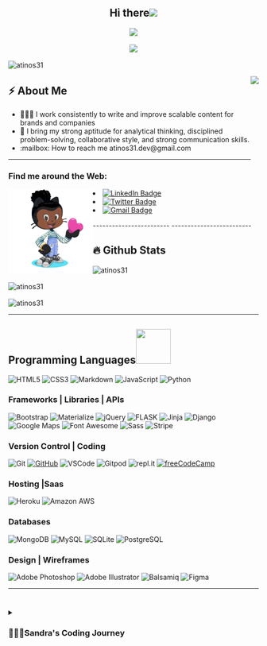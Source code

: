 
<h2 align="center">Hi there<img src = "https://raw.githubusercontent.com/MartinHeinz/MartinHeinz/master/wave.gif" width = 30px></h2>


<!-- Animation Typing -->

<p align="center">
  <a href="https://github.com/DenverCoder1/readme-typing-svg"><img src="https://readme-typing-svg.herokuapp.com?font=Fira+Code&pause=1100&width=500&lines=I'm+Sandra+Atino.;I'm++tech+fanatic;"></a>
</p>

<p align="center">
  <a href="https://github.com/DenverCoder1/readme-typing-svg"><img src="https://readme-typing-svg.demolab.com/?lines=Full-stack%20web%20%20developer;Experienced%20UI%2FUX%20Designer;2%2B%20years%20of%20coding%20experience;Always%20learning%20new%20things&font=Fira%20Code&center=true&width=440&height=45&color=f75c7e&vCenter=true&size=22&pause=1000" /></a>
</p>

<!-- Animation Typing: END -->

<!-- Profile Views -->

<p align="left">
  <img src="https://komarev.com/ghpvc/?username=atinos31&label=Profile%20views&color=0e75b6&style=flat" alt="atinos31" />
</p>


<!-- Profile Views: END -->

<!--Image Gif-->
<img  src="https://user-images.githubusercontent.com/105108549/190127191-945c97b4-f2e8-47fe-b1da-ff678d31c0ed.gif" height="290px" align="right" />

<!-- About me section -->

<h2>⚡️ About Me</h2>

<ul>
  <li>👩🏾‍💻 I work consistently to write and improve scalable content for brands and companies</li>
  
  <li>🔭  I bring my strong aptitude for analytical thinking, disciplined problem-solving, collaborative style, and strong communication skills.</a>
  
<li> :mailbox: How to reach me atinos31.dev@gmail.com</li>

</ul>

<!-- About me section: END -->

--------------------------


<h3 align="left">Find me around the Web:</h3>

<a href="https://github.com/Atinos31"><img align="left" width="170" height="170" src="Sandra-octocat-rotating.gif"></a>

  <p align="right">     
  <li><a href="https://www.linkedin.com/in/sandra-atino/"><img src="https://img.shields.io/badge/-atinos31%20-blue?style=plastic&amp;labelColor=blue&amp;logo=LinkedIn&amp;link=www.linkedin.com/in/sandra-atino-459a231a9" alt="LinkedIn Badge"></a> </li>
     <li>  <a href="https://twitter.com/atinos31/"><img src="https://img.shields.io/badge/-atinos31-informational?style=plastic&amp;labelColor=informational&amp;logo=Twitter&amp;link=https://twitter.com/atinos31" alt="Twitter Badge"></a></li>
 <li>  <a href="mailto:atinos31.dev@gmail.com"><img src="https://img.shields.io/badge/-Sandra%20Atino-fff?style=plastic&amp;labelColor=fff&amp;logo=Gmail&amp;link=mailto:atinos31.dev@gmail.com" alt="Gmail Badge"></a></li>

   </p>
------------------------
-------------------------

## :fire: Github Stats

<p><img align="center" src="https://github-readme-stats.vercel.app/api/top-langs?username=atinos31&theme=highcontrast&show_icons=true&locale=en&layout=compact" alt="atinos31" /></p>


<p><img align="center" src="https://github-readme-stats.vercel.app/api?username=atinos31&theme=highcontrast&show_icons=true?" alt="atinos31" /></p>

<p><img align="center" src="https://github-readme-streak-stats.herokuapp.com/?user=atinos31&theme=highcontrast" alt="atinos31" /></p>



-------------------------------------------------

 
## Programming Languages<img src="https://camo.githubusercontent.com/b0fa06ee100360ae8811a115c133de7848891e3b/68747470733a2f2f6769746875622e6769746875626173736574732e636f6d2f696d616765732f6d6f6e612d776869737065722e676966" width="70" height="70" />

![HTML5](https://img.shields.io/badge/HTML5%20-%23E34F26.svg?&style=for-the-badge&logo=HTML5&logoColor=FFFFFF)
![CSS3](https://img.shields.io/badge/CSS3%20-%231572B6.svg?&style=for-the-badge&logo=CSS3&logoColor=FFFFFF)
![Markdown](https://img.shields.io/badge/Markdown%20-%23000000.svg?&style=for-the-badge&logo=Markdown&logoColor=FFFFFF)
![JavaScript](https://img.shields.io/badge/JavaScript%20-%23323330.svg?&style=for-the-badge&logo=JavaScript&logoColor=F1BE32)
![Python](https://img.shields.io/badge/Python%20-%23004D7A.svg?&style=for-the-badge&logo=python&logoColor=ffdf76)


### Frameworks | Libraries | APIs
![Bootstrap](https://img.shields.io/badge/Bootstrap%20-%23563D7C.svg?&style=for-the-badge&logo=Bootstrap&logoColor=FFFFFF)
![Materialize](https://img.shields.io/badge/Materialize%20-%23EE6E73.svg?&style=for-the-badge&logo=Materialize&logoColor=FFFFFF)
![jQuery](https://img.shields.io/badge/jQuery%20-%231E2E3B.svg?&style=for-the-badge&logo=jQuery&logoColor=21ACE2)
![FLASK](https://img.shields.io/badge/flask%20-%23563F7C.svg?&style=for-the-badge&logo=Flask&logoColor=FFFF00)
![Jinja](https://img.shields.io/badge/Jinja%20-%23000000.svg?&style=for-the-badge&logo=Jinja&logoColor=B41717)
![Django](https://img.shields.io/badge/Django%20-%23092E20.svg?&style=for-the-badge&logo=Django&logoColor=FFFFFF)
![Google Maps](https://img.shields.io/badge/Google%20Maps%20-%234285F4.svg?&style=for-the-badge&logo=Google%20Maps&logoColor=FFFFFF)
![Font Awesome](https://img.shields.io/badge/Font%20Awesome%20-%23339AF0.svg?&style=for-the-badge&logo=Font%20Awesome&logoColor=FFFFFF)
![Sass](https://img.shields.io/badge/Sass%20-%23CC6699.svg?&style=for-the-badge&logo=Sass&logoColor=FFFFFF)
![Stripe](https://img.shields.io/badge/Stripe%20-%23646EDE.svg?&style=for-the-badge&logo=Stripe&logoColor=FFFFFF)

### Version Control | Coding

![Git](https://img.shields.io/badge/Git%20-%23302F2F.svg?&style=for-the-badge&logo=Git&logoColor=F05032)
[![GitHub](https://img.shields.io/badge/GitHub%20-%23181717.svg?&style=for-the-badge&logo=GitHub&logoColor=FFFFFF)](https://github.com/Atinos3)
![VSCode](https://img.shields.io/badge/VSCode%20-%232B2B30.svg?&style=for-the-badge&logo=Visual%20Studio%20Code&logoColor=007ACC)
![Gitpod](https://img.shields.io/badge/Gitpod%20-%231D1D1D.svg?&style=for-the-badge&logo=Gitpod&logoColor=FFFFFFF)
![repl.it](https://img.shields.io/badge/repl.it%20-%23101B30.svg?&style=for-the-badge&logo=repl.it&logoColor=93969C)
[![freeCodeCamp](https://img.shields.io/badge/freeCodeCamp%20-%2300471b.svg?&style=for-the-badge&logo=freeCodeCamp&logoColor=F1BE32)](https://www.freecodecamp.org/atinos31)

### Hosting |Saas
![Heroku](https://img.shields.io/badge/Heroku%20-%23430098.svg?&style=for-the-badge&logo=Heroku&logoColor=FFFFFF)
![Amazon AWS](https://img.shields.io/badge/Amazon%20AWS%20-%23232F3E.svg?&style=for-the-badge&logo=Amazon%20AWS&logoColor=FF9900)

### Databases

![MongoDB](https://img.shields.io/badge/MongoDB%20-%233F2E1E.svg?&style=for-the-badge&logo=MongoDB&logoColor=47A248)
![MySQL](https://img.shields.io/badge/MySQL%20-%2300758F.svg?&style=for-the-badge&logo=MySQL&logoColor=FFFFFF)
![SQLite](https://img.shields.io/badge/SQLite%20-%23003B57.svg?&style=for-the-badge&logo=SQLite&logoColor=FFFFFF)
![PostgreSQL](https://img.shields.io/badge/PostgreSQL%20-%23336791.svg?&style=for-the-badge&logo=PostgreSQL&logoColor=FFFFFF)


### Design | Wireframes
![Adobe Photoshop](https://img.shields.io/badge/Adobe%20Photoshop%20-%23001C25.svg?&style=for-the-badge&logo=Adobe%20Photoshop&logoColor=00C3F8)
![Adobe Illustrator](https://img.shields.io/badge/Adobe%20Illustrator%20-%23251200.svg?&style=for-the-badge&logo=Adobe%20Illustrator&logoColor=F87900)
![Balsamiq](https://img.shields.io/badge/Balsamiq%20-%23A60000.svg?&style=for-the-badge&logo=Balsamiq&logoColor=FFFFFF)
![Figma](https://img.shields.io/badge/Figma%20-%23251200.svg?&style=for-the-badge&logo=Balsamiq&logoColor=F87900)



----------------------------------------------------------------------------------------------------------------------------




#

<details>
 <summary><h3>👩🏾‍💻Sandra's Coding Journey</h3></summary>
   I started my coding journey as a bootcamp student with a passion to learn everything I could about this programming world -  My experience includes working with a wide range of technologies such as Python, Django,Wagtail, Javascript, Alpine.js,JQuery, Rest APIs , Bootstrap , Tailwindcss, Materialize, CSS & HTML
 I am also confortable working with  SQL(postgreSQL, SQLite, mySQL) & NoSQL(MongoDB) databases.
 This has made me a passionate, resourcefull full stack developer interested in developing robust, Full-stack applications that solve business needs.
   I am Fuelled by a life-long passion for IT and I use the tools and resources at my disposal to create systems that save time, help people work more effectively and improve over all user experience.
## Traveller at heart.
---

<p align="left"> <a href="https://github.com/ryo-ma/github-profile-trophy">
<img src="https://github-profile-trophy.vercel.app/?username=atinos31&theme=highcontrast" alt="atinos31" /></a> </p>

### What i'm listening to on Spotify now 🎧

[![spotify-github-profile](https://spotify-github-profile.vercel.app/api/view?uid=043eqk3md4yew2hbq11fld610&cover_image=true&theme=default&show_offline=false)](https://github.com/kittinan/spotify-github-profile)



### Born & Bred In:

![Uganda](https://cdn.countryflags.com/thumbs/uganda/flag-400.png)
---

### Currently Residing In:

![Belgium](https://cdn.countryflags.com/thumbs/belgium/flag-400.png)
##### ✈ Countries Visited🌍
---

![France](https://cdn.countryflags.com/thumbs/france/flag-400.png)<br>
---

![Germany](https://cdn.countryflags.com/thumbs/germany/flag-400.png)<br>
---

![Hungary](https://cdn.countryflags.com/thumbs/hungary/flag-400.png)<br>
---

![Kenya](https://cdn.countryflags.com/thumbs/kenya/flag-400.png)<br>
---

![Burundi](https://cdn.countryflags.com/thumbs/burundi/flag-400.png)<br>
---

![Luxembourg](https://cdn.countryflags.com/thumbs/luxembourg/flag-400.png)<br>
---

![Netherlands](https://cdn.countryflags.com/thumbs/netherlands/flag-400.png)<br>

----------------------------------

... Code away!
